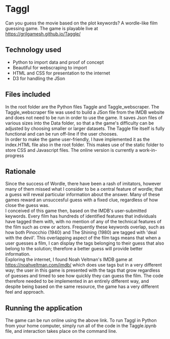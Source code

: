 # Taggl
Can you guess the movie based on the plot keywords? A wordle-like film guessing game.  The game is playable live at https://grilgamesh.github.io/Taggle/

## Technology used
- Python to import data and proof of concept
- Beautiful for webscraping to import
- HTML and CSS for presentation to the internet
- D3 for handling the JSon 

## Files included
In the root folder are the Python files Taggle and Taggle_webscraper. The Taggle_webscraper file was used to build a JSon file from the IMDB website and does not need to be run in order to use the game. It saves Json files of various sizes into the Data folder, so that a the game's difficulty can be adjusted by choosing smaller or larger datasets. The Taggle file itself is fully functional and can be run off-line if the user chooses.  
In order to make the game user-friendly, I have implemented it as the index.HTML file also in the root folder. This makes use of the static folder to store CSS and Javascript files. The online version is currently a work-in-progress


## Rationale
Since the success of Wordle, there have been a rash of imitators, however many of them missed what I consider to be a central feature of wordle; that a guess will reveal particular information about the answer. Many of these games reward an unsuccesful guess with a fixed clue, regardless of how close the guess was.  
I conceived of this game then, based on the IMDB's user-submitted keywords. Every film has hundreds of identified features that individuals have tagged them with, with no mention of any of the technical features of the film such as crew or actors. Frequently these keywords overlap, such as how both Pinocchio (1940) and The Shining (1980) are tagged with 'deal with the devil'. This overlapping aspect of the film tags means that when a user guesses a film, I can display the tags belonging to their guess that also belong to the solution; therefore a better guess will provide better information.  
Exploring the internet, I found Noah Veltman's IMDB game at https://noahveltman.com/imdb/ which does use tags but in a very different way; the user in this game is presented with the tags that grow regardless of guesses and timed to see how quickly they can guess the film. The code therefore needed to be implemented in an entirely different way, and despite being based on the same resource, the game has a very different feel and approach.


## Running the application
The game can be run online using the above link.
To run Taggl in Python from your home computer, simply run all of the code in the Taggle.ipynb file, and interaction takes place on the command line. 
